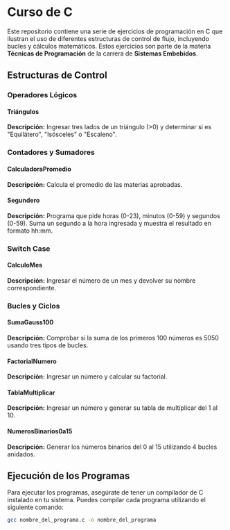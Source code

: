 # Curso de C

Este repositorio contiene una serie de ejercicios de programación en C que ilustran el uso de diferentes estructuras de control de flujo, incluyendo bucles y cálculos matemáticos. Estos ejercicios son parte de la materia **Técnicas de Programación** de la carrera de **Sistemas Embebidos**.

## Estructuras de Control

### Operadores Lógicos
#### Triángulos
**Descripción:** Ingresar tres lados de un triángulo (>0) y determinar si es "Equilátero", "Isósceles" o "Escaleno".

### Contadores y Sumadores
#### CalculadoraPromedio
**Descripción:** Calcula el promedio de las materias aprobadas.

#### Segundero
**Descripción:** Programa que pide horas (0-23), minutos (0-59) y segundos (0-59). Suma un segundo a la hora ingresada y muestra el resultado en formato hh:mm.

### Switch Case
#### CalculoMes
**Descripción:** Ingresar el número de un mes y devolver su nombre correspondiente.

### Bucles y Ciclos
#### SumaGauss100
**Descripción:** Comprobar si la suma de los primeros 100 números es 5050 usando tres tipos de bucles.

#### FactorialNumero
**Descripción:** Ingresar un número y calcular su factorial.

#### TablaMultiplicar
**Descripción:** Ingresar un número y generar su tabla de multiplicar del 1 al 10.

#### NumerosBinarios0a15
**Descripción:** Generar los números binarios del 0 al 15 utilizando 4 bucles anidados.

## Ejecución de los Programas

Para ejecutar los programas, asegúrate de tener un compilador de C instalado en tu sistema. Puedes compilar cada programa utilizando el siguiente comando:

```bash
gcc nombre_del_programa.c -o nombre_del_programa

